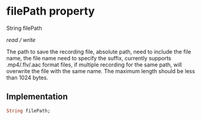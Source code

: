 


# filePath property







String filePath
  
_<span class="feature">read / write</span>_



<p>The path to save the recording file, absolute path, need to include the file name, the file name need to specify the suffix, currently supports .mp4/.flv/.aac format files, if multiple recording for the same path, will overwrite the file with the same name. The maximum length should be less than 1024 bytes.</p>



## Implementation

```dart
String filePath;
```







